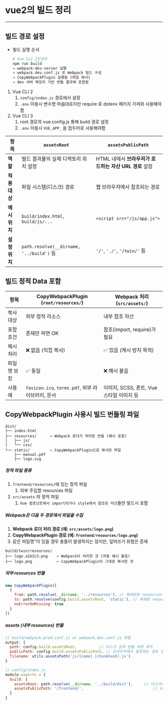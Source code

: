 # vue2의 빌드 정리

---

>

## 빌드 경로 설정

- 빌드 실행 순서 

  ```bash
  # Vue CLI 2인경우 
  npm run build
  → webpack-dev-server 실행
  → webpack.dev.conf.js 로 Webpack 빌드 구성
  → CopyWebpackPlugin 실행됨 (파일 복사)
  → dev 서버 메모리 기반 번들 결과에 포함됨
  ```

1. Vue CLI 2
   1. `config/index.js` 경로에서 설정 
   2. `.env` 이용시 변수명 마음대로지만 require 로 dotenv 패키지 가져와 사용해야함 
2. Vue CLI 3
   1. root 경로의 vue.config.js 통해 build 경로 설정 
   2. `.env` 이용시 `VUE_APP_` 을 접두어로 사용해야함 

| 항목          | `assetsRoot`                             | `assetsPublicPath`                                     |
| ------------- | ---------------------------------------- | ------------------------------------------------------ |
| **역할**      | 빌드 결과물의 실제 디렉토리 위치 설정    | HTML 내에서 **브라우저가 로드하는 자산 URL 경로** 설정 |
| **적용 대상** | 파일 시스템(디스크) 경로                 | 웹 브라우저에서 참조되는 경로                          |
| **예시 위치** | `build/index.html`, `build/js/...`       | `<script src="/js/app.js">`                            |
| **설정 위치** | `path.resolve(__dirname, '../build')` 등 | `'/'`, `'./'`, `'/twin/'` 등                           |



## 빌드 정적 Data 포함 

| 항목        | CopyWebpackPlugin (`root/resources/`)             | Webpack 처리 (`src/assets/`)             |
| ----------- | ------------------------------------------------- | ---------------------------------------- |
| 복사 대상   | 외부 정적 리소스                                  | 내부 참조 자산                           |
| 포함 조건   | 존재만 하면 OK                                    | 참조(import, require)가 필요             |
| 해시 처리   | ❌ 없음 (직접 복사)                                | ✅ 있음 (캐시 방지 목적)                  |
| 파일명 보장 | ✅ 동일                                            | ❌ 해시 붙음                              |
| 사용 예     | `favicon.ico`, `terms.pdf`, 외부 라이브러리, 문서 | 이미지, SCSS, 폰트, Vue 스타일 이미지 등 |



## CopyWebpackPlugin 사용시 빌드 번들링 파일

```
dist/
├── index.html
├── resources/      ← Webpack 로더가 처리한 번들 (해시 포함)
│   ├── js/
│   └── css/
└── static/         ← CopyWebpackPlugin으로 복사된 파일
    ├── manual.pdf
    ├── logo.svg
```

##### 정적 파일 종류 

1. `frontend/resources/`에 있는 정적 파일
   1. 외부 주입할 resources 파일
2. `src/assets` 의 정적 파일
   1. `Vue 컴포넌트에서 import되거나 style에서 참조된 자산`들만 빌드시 포함 

##### Webpack은 다음 두 경로에서 파일을 수집

1. **Webpack 로더 처리 경로 (예: `src/assets/logo.png`)**
2. **CopyWebpackPlugin 경로 (예: `frontend/resources/logo.png`)**
3. 같은 파일명"이 있을 경우 충돌이 발생하지는 않지만, 덮어쓰기 위험은 존재

```
build/twin/resources/
├── logo.a1b2c3.png    ← Webpack이 처리한 것 (자동 해시 붙음)
├── logo.png           ← CopyWebpackPlugin이 그대로 복사한 것
```

##### 외부 resources 번들 

```js
new CopyWebpackPlugin([
  {
    from: path.resolve(__dirname, '../resources'), // 복제원본 resources 위치 
    to: path.resolve(config.build.assetsRoot, 'static'), // 복제한 resouces 위치 
    noErrorOnMissing: true
  }
])
```

##### assets (내부 resources) 번들

```js
// build/webpack.prod.conf.js or webpack.dev.conf.js 파일 
output: {
  path: config.build.assetsRoot,          // 디스크 상의 번들 저장 위치
  publicPath: config.build.assetsPublicPath, // 브라우저에서 참조하는 경로 접두어
  filename: utils.assetsPath('js/[name].[chunkhash].js')
}
```

```js
// config/index.js
module.exports = {
  build: {
    assetsRoot: path.resolve(__dirname, '../build/dist'),     // 디스크에 저장할 경로
    assetsPublicPath: '/frontend/',                               // 브라우저에서 접근할 prefix
  }
}
```


